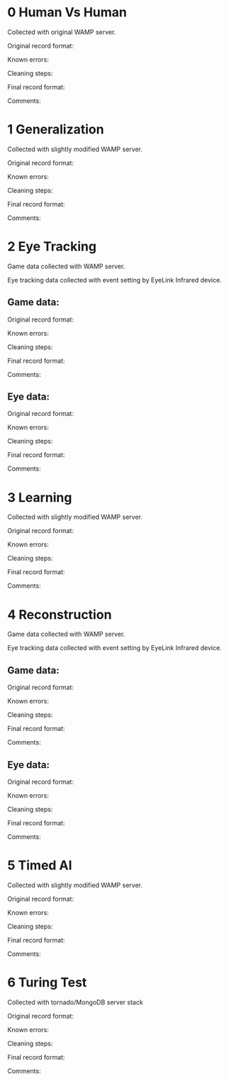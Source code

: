 # 0 Human Vs Human

Collected with original WAMP server.

Original record format:

Known errors:

Cleaning steps:

Final record format:

Comments:

# 1 Generalization

Collected with slightly modified WAMP server.

Original record format:

Known errors:

Cleaning steps:

Final record format:

Comments:

# 2 Eye Tracking

Game data collected with WAMP server.

Eye tracking data collected with event setting by EyeLink Infrared device.

## Game data:

Original record format:

Known errors:

Cleaning steps:

Final record format:

Comments:

## Eye data:

Original record format:

Known errors:

Cleaning steps:

Final record format:

Comments:

# 3 Learning

Collected with slightly modified WAMP server.

Original record format:

Known errors:

Cleaning steps:

Final record format:

Comments:

# 4 Reconstruction

Game data collected with WAMP server.

Eye tracking data collected with event setting by EyeLink Infrared device.

## Game data:

Original record format:

Known errors:

Cleaning steps:

Final record format:

Comments:

## Eye data:

Original record format:

Known errors:

Cleaning steps:

Final record format:

Comments:

# 5 Timed AI

Collected with slightly modified WAMP server.

Original record format:

Known errors:

Cleaning steps:

Final record format:

Comments:

# 6 Turing Test

Collected with tornado/MongoDB server stack

Original record format:

Known errors:

Cleaning steps:

Final record format:

Comments:
